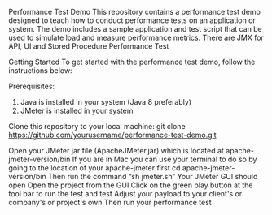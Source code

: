 Performance Test Demo
This repository contains a performance test demo designed to teach how to conduct performance tests on an application or system. The demo includes a sample application and test script that can be used to simulate load and measure performance metrics. There are JMX for API, UI and Stored Procedure Performance Test

Getting Started
To get started with the performance test demo, follow the instructions below:

Prerequisites:
1) Java is installed in your system (Java 8 preferably)
2) JMeter is installed in your system

Clone this repository to your local machine:
git clone https://github.com/yourusername/performance-test-demo.git

Open your JMeter jar file (ApacheJMeter.jar) which is located at apache-jmeter-version/bin
If you are in Mac you can use your terminal to do so by going to the location of your apache-jmeter first
cd apache-jmeter-version/bin
Then run the command “sh jmeter.sh”
Your JMeter GUI should open
Open the project from the GUI
Click on the green play button at the tool bar to run the test and test
Adjust your payload to your client's or company's or project's own
Then run your performance test

